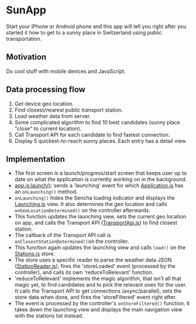 SunApp
======
Start your iPhone or Android phone and this app will tell you right after you started it how to get to a sunny place
in Switzerland using public transportation.

Motivation
----------
Do cool stuff with mobile devices and JavaScript.

Data processing flow
--------------------
1. Get device geo location.
1. Find closest/nearest public transport station.
1. Load weather data from server.
1. Some complicated algorithm to find 10 best candidates (sunny place "close" to current location).
1. Call Transport API for each candidate to find fastest connection.
1. Display 5 quickest-to-reach sunny places. Each entry has a detail view.

Implementation
--------------
- The first screen is a launch/progress/start screen that keeps user up to date on what the application is currently
working on in the background.
- [app.js:launch()](app.js#L66): sends a 'launching' event for which [Application.js](app/controller/Application.js)
has an `onLaunching()` method.
- `onLaunching()` hides the Sencha loading indicator and displays the [Launching.js](app/view/Launching.js) view. It
also determines the geo location and calls `onGeoLocationDetermined()` on the controller afterwards.
- This function updates the launching view, sets the current geo location on app,
and calls the Transport API ([TransportApi.js](app/TransportApi.js)) to find closest station.
- The callback of the Transport API call is `onClosestStationDetermined()`on the controller.
- This function again updates the launching view and calls `load()` on the [Stations.js](app/store/Stations.js) store.
- The store uses a specific reader to parse the weather data JSON ([StationReader.js](app/store/StationReader.js)),
fires the 'storeLoaded' event (processed by the controller), and calls its own 'reduceToRelevant' function.
- 'reduceToRelevant' implements the magic algorithm, that isn't all that magic yet,
to find candidates and to pick the relevant ones for the user. It calls the Transport API to get connections
(async/parallel), sets the store data when done, and fires the 'storeFiltered' event right after.
- The event is processed by the controller's `onStoreFiltered()` function. It takes down the launching view and
displays the main navigation view with the stations list instead.